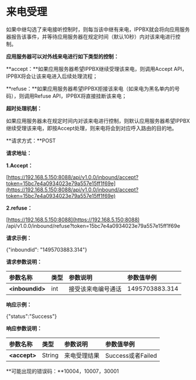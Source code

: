 # 来电受理

如果中继勾选了来电接听控制时，则每当该中继有来电，IPPBX就会将向应用服务器报告该事件，并等待应用服务器在规定时间（默认10秒）内对该来电进行控制。

**应用服务器可以对外线来电进行如下类型的控制：**

**accept：**如果应用服务器希望IPPBX继续受理该来电，则调用Accept API，IPPBX将会让该来电进入后续处理流程；

**refuse：**如果应用服务器希望IPPBX拒接该来电（如来电为黑名单内的号码），则调用Refuse API，IPPBX将直接挂断该来电；

**超时处理机制：**

如果应用服务器未在规定时间内对该来电进行控制，则默认应用服务器希望IPPBX继续受理该来电，即按Accept处理，则来电将会到对应呼入路由的目的地。

**请求方式：**POST

**请求地址：**

**1.Accept：**

[https://192.168.5.150:8088/api/v1.0.0/inbound/accept?token=15bc7e4a0934023e79a557e15ff1f69e](https://192.168.5.150:8088/api/v1.0.0/inbound/accept?token=15bc7e4a0934023e79a557e15ff1f69e)

**2.refuse：**

[https://192.168.5.150:8088](https://192.168.5.150:8088) /api/v1.0.0/inbound/refuse?token=15bc7e4a0934023e79a557e15ff1f69e

**请求示例：**

{"inboundid": "1495703883.314"}

**请求参数说明：**

| 参数名称 | 类型 | 参数说明 | 参数值举例 |
| :--- | :--- | :--- | :--- |
| **&lt;inboundid&gt;** | int | 接受该来电编号通话 | 1495703883.314 |

**响应示例：**

{"status":"Success"}

**响应参数说明：**

| 参数名称 | 类型 | 参数说明 | 参数值举例 |
| :--- | :--- | :--- | :--- |
| **&lt;accept&gt;** | String | 来电受理结果 | Success或者Failed |

**可能出现的错误码：**10004，10007，30001

